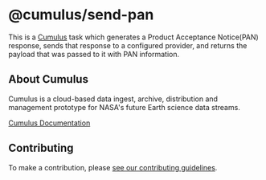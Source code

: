 # @cumulus/send-pan

This is a [Cumulus](https://nasa.github.io/cumulus) task which generates a Product Acceptance Notice(PAN) response, sends that response to a configured provider, and returns the payload that was passed to it with PAN information.

## About Cumulus

Cumulus is a cloud-based data ingest, archive, distribution and management prototype for NASA's future Earth science data streams.

[Cumulus Documentation](https://nasa.github.io/cumulus)

## Contributing

To make a contribution, please [see our contributing guidelines](https://github.com/nasa/cumulus/blob/master/CONTRIBUTING.md).
